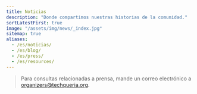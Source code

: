```yaml
---
title: Noticias
description: "Donde compartimos nuestras historias de la comunidad."
sortLatestFirst: true
image: "/assets/img/news/_index.jpg"
sitemap: true
aliases:
  - /es/noticias/
  - /es/blog/
  - /es/press/
  - /es/resources/
---
```


> Para consultas relacionadas a prensa, mande un correo electrónico a [organizers@techqueria.org](mailto:organizers@techqueria.org).

